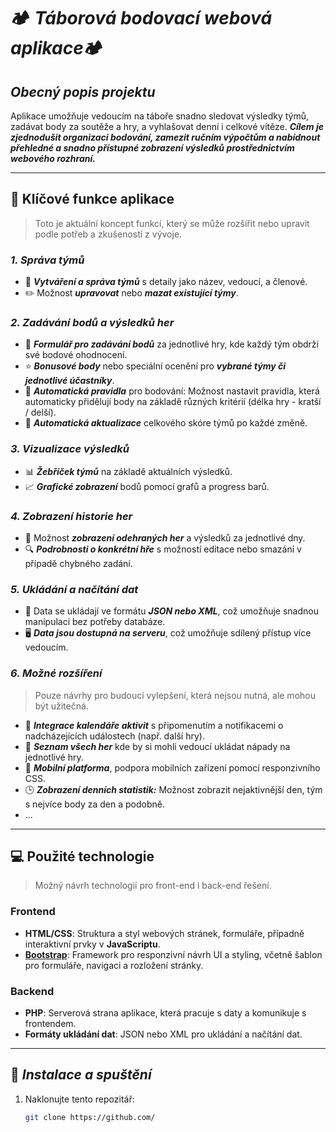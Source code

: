 # 🏕️ *Táborová bodovací webová aplikace*🏕️

## *Obecný popis projektu*
Aplikace umožňuje vedoucím na táboře snadno sledovat výsledky týmů, zadávat body za soutěže a hry, a vyhlašovat denní i celkové vítěze. ***Cílem je zjednodušit organizaci bodování, zamezit ručním výpočtům a nabídnout přehledné a snadno přístupné zobrazení výsledků prostřednictvím webového rozhraní.***

---

## 🌟 Klíčové funkce aplikace

> Toto je aktuální koncept funkcí, který se může rozšířit nebo upravit podle potřeb a zkušeností z vývoje.

### *1. Správa týmů*
   - 📝 ***Vytváření a správa týmů*** s detaily jako název, vedoucí, a členové.
   - ✏️ Možnost ***upravovat*** nebo ***mazat existující týmy***.

### *2. Zadávání bodů a výsledků her*
   - 🎯 ***Formulář pro zadávání bodů*** za jednotlivé hry, kde každý tým obdrží své bodové ohodnocení.
   - ⭐ ***Bonusové body*** nebo speciální ocenění pro ***vybrané týmy či jednotlivé účastníky***.
   - 🧮 ***Automatická pravidla*** pro bodování: Možnost nastavit pravidla, která automaticky přidělují body na základě různých kritérií (délka hry - kratší / delší).
   - 🔄 ***Automatická aktualizace*** celkového skóre týmů po každé změně.

### *3. Vizualizace výsledků*
   - 📊 ***Žebříček týmů*** na základě aktuálních výsledků.
   - 📈 ***Grafické zobrazení*** bodů pomocí grafů a progress barů.

### *4. Zobrazení historie her*
   - 📅 Možnost ***zobrazení odehraných her*** a výsledků za jednotlivé dny.
   - 🔍 ***Podrobnosti o konkrétní hře*** s možností editace nebo smazání v případě chybného zadání.

### *5. Ukládání a načítání dat*
   - 💾 Data se ukládají ve formátu ***JSON nebo XML***, což umožňuje snadnou manipulaci bez potřeby databáze.
   - 🖥️ ***Data jsou dostupná na serveru***, což umožňuje sdílený přístup více vedoucím.

### *6. Možné rozšíření*
> Pouze návrhy pro budoucí vylepšení, která nejsou nutná, ale mohou být užitečná.

- 📅 ***Integrace kalendáře aktivit*** s připomenutím a notifikacemi o nadcházejících událostech (např. další hry).
- 📄 ***Seznam všech her*** kde by si mohli vedoucí ukládat nápady na jednotlivé hry.
- 📱 ***Mobilní platforma***, podpora mobilních zařízení pomocí responzivního CSS.
- 🕒 ***Zobrazení denních statistik:*** Možnost zobrazit nejaktivnější den, tým s nejvíce body za den a podobně.
- ...

---

## 💻 Použité technologie
> Možný návrh technologií pro front-end i back-end řešení.

### Frontend
- **HTML/CSS**: Struktura a styl webových stránek, formuláře, případně interaktivní prvky v **JavaScriptu**.
- **[Bootstrap](https://getbootstrap.com/)**: Framework pro responzivní návrh UI a styling, včetně šablon pro formuláře, navigaci a rozložení stránky.

### Backend
- **PHP**: Serverová strana aplikace, která pracuje s daty a komunikuje s frontendem.
- **Formáty ukládání dat**: JSON nebo XML pro ukládání a načítání dat.

---

## 🚀 *Instalace a spuštění*

1. Naklonujte tento repozitář:
    ```bash
    git clone https://github.com/
    ```
